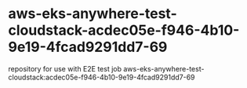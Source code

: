 # aws-eks-anywhere-test-cloudstack-acdec05e-f946-4b10-9e19-4fcad9291dd7-69
repository for use with E2E test job aws-eks-anywhere-test-cloudstack:acdec05e-f946-4b10-9e19-4fcad9291dd7-69
